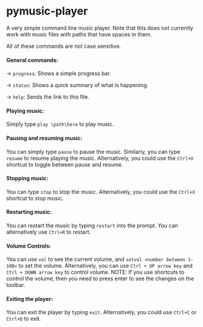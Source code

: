 
# pymusic-player
A very simple command line music player. Note that this does not currently work with music files with paths that have spaces in them.

All of these commands are not case sensitive. 

#### General commands:
-> `progress`: Shows a simple progress bar.

-> `status`: Shows a quick summary of what is happening.

-> `help`: Sends the link to this file.
#### Playing music:
Simply type `play \path\here` to play music.
#### Pausing and resuming music:
You can simply type `pause` to pause the music.
Similarly, you can type `resume` to resume playing the music.
Alternatively, you could use the `Ctrl+U` shortcut to toggle between pause and resume.
#### Stopping music:
You can type `stop` to stop the music.
Alternatively, you could use the `Ctrl+X` shortcut to stop music.
#### Restarting music:
You can restart the music by typing `restart` into the prompt.
You can alternatively use `Ctrl+R` to restart.
#### Volume Controls:
You can use `vol` to see the current volume, and `setvol <number between 1-100>` to set the volume.
Alternatively, you can use `Ctrl + UP arrow key` and `Ctrl + DOWN arrow key` to control volume.
NOTE: If you use shortcuts to control the volume, then you need to press enter to see the changes on the toolbar.
#### Exiting the player:
You can exit the player by typing `exit`.
Alternatively, you could use `Ctrl+C` or `Ctrl+D` to exit.
